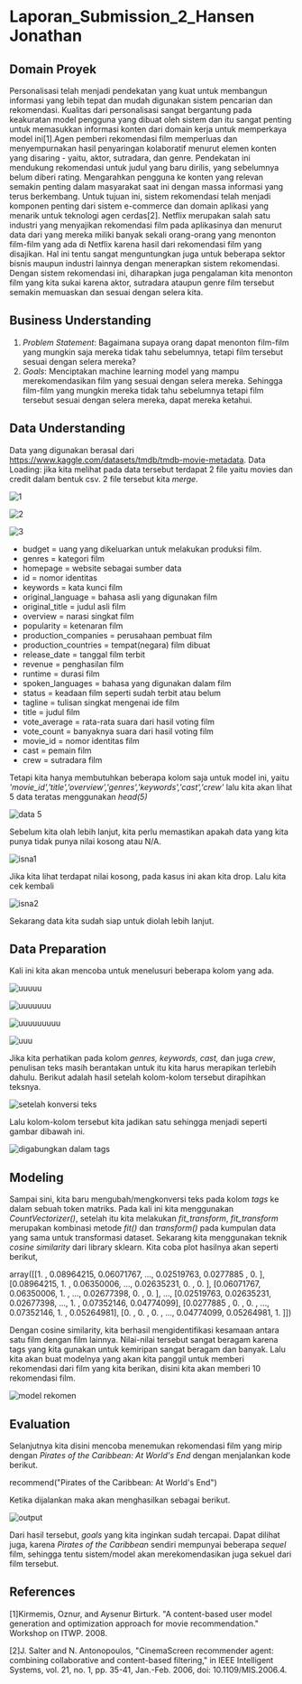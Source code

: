 # Laporan_Submission_2_Hansen Jonathan

## Domain Proyek
Personalisasi telah menjadi pendekatan yang kuat untuk membangun informasi yang lebih tepat dan mudah digunakan sistem pencarian dan rekomendasi. Kualitas dari personalisasi sangat bergantung pada keakuratan model pengguna yang dibuat oleh sistem dan itu sangat penting untuk memasukkan informasi konten dari domain kerja untuk memperkaya model ini[1].Agen pemberi rekomendasi film memperluas dan menyempurnakan hasil penyaringan kolaboratif menurut elemen konten yang disaring - yaitu, aktor, sutradara, dan genre. Pendekatan ini mendukung rekomendasi untuk judul yang baru dirilis, yang sebelumnya belum diberi rating. Mengarahkan pengguna ke konten yang relevan semakin penting dalam masyarakat saat ini dengan massa informasi yang terus berkembang. Untuk tujuan ini, sistem rekomendasi telah menjadi komponen penting dari sistem e-commerce dan domain aplikasi yang menarik untuk teknologi agen cerdas[2]. Netflix merupakan salah satu industri yang menyajikan rekomendasi film pada aplikasinya dan menurut data dari yang mereka miliki banyak sekali orang-orang yang menonton film-film yang ada di Netflix karena hasil dari rekomendasi film yang disajikan. Hal ini tentu sangat menguntungkan juga untuk beberapa sektor bisnis maupun industri lainnya dengan menerapkan sistem rekomendasi. Dengan sistem rekomendasi ini, diharapkan juga pengalaman kita menonton film yang kita sukai karena aktor, sutradara ataupun genre film tersebut semakin memuaskan dan sesuai dengan selera kita.

## Business Understanding
1. *Problem Statement*:
   Bagaimana supaya orang dapat menonton film-film yang mungkin saja mereka tidak tahu sebelumnya, tetapi film tersebut sesuai dengan selera mereka?
2. *Goals*:
   Menciptakan machine learning model yang mampu merekomendasikan film yang sesuai dengan selera mereka. Sehingga film-film yang mungkin mereka tidak tahu sebelumnya tetapi film tersebut sesuai dengan selera mereka, dapat mereka ketahui.


## Data Understanding
Data yang digunakan berasal dari https://www.kaggle.com/datasets/tmdb/tmdb-movie-metadata.
Data Loading: jika kita melihat pada data tersebut terdapat 2 file yaitu movies dan credit dalam bentuk csv. 2 file tersebut kita *merge*.

![1](https://user-images.githubusercontent.com/106476815/182641398-d172a4c8-e1f3-49e2-b7a5-6a08a02491f7.jpg)

![2](https://user-images.githubusercontent.com/106476815/182641374-7a3e3981-d4e0-473d-8e32-f8b17c4b2fc3.jpg)

![3](https://user-images.githubusercontent.com/106476815/182641388-a816b50c-c6ec-4133-9097-0341b22081d7.jpg)

- budget = uang yang dikeluarkan untuk melakukan produksi film.
- genres = kategori film
- homepage = website sebagai sumber data
- id = nomor identitas  
- keywords = kata kunci film 
- original_language = bahasa asli yang digunakan film
- original_title = judul asli film
- overview = narasi singkat film
- popularity = ketenaran film
- production_companies = perusahaan pembuat film 
- production_countries = tempat(negara) film dibuat
- release_date = tanggal film terbit
- revenue = penghasilan film
- runtime = durasi film
- spoken_languages = bahasa yang digunakan dalam film
- status = keadaan film seperti sudah terbit atau belum
- tagline = tulisan singkat mengenai ide film
- title = judul film
- vote_average = rata-rata suara dari hasil voting film
- vote_count = banyaknya suara dari hasil voting film
- movie_id = nomor identitas film
- cast = pemain film
- crew = sutradara film

Tetapi kita hanya membutuhkan beberapa kolom saja untuk model ini, yaitu *'movie_id','title','overview','genres','keywords','cast','crew'* lalu kita akan lihat 5 data teratas menggunakan *head(5)*

![data 5](https://user-images.githubusercontent.com/106476815/182332376-f1ce6827-381c-4abe-99a0-09643cab2030.jpg)

Sebelum kita olah lebih lanjut, kita perlu memastikan apakah data yang kita punya tidak punya nilai kosong atau N/A.

![isna1](https://user-images.githubusercontent.com/106476815/182641391-fca7f091-86fb-4357-9480-be147b3a149e.jpg)

Jika kita lihat terdapat nilai kosong, pada kasus ini akan kita drop. Lalu kita cek kembali

![isna2](https://user-images.githubusercontent.com/106476815/182641396-d48b6da8-66f3-4481-8a50-dcf12cd15aa2.jpg)

Sekarang data kita sudah siap untuk diolah lebih lanjut.


## Data Preparation
Kali ini kita akan mencoba untuk menelusuri beberapa kolom yang ada.

![uuuuu](https://user-images.githubusercontent.com/106476815/182652468-45b1aebf-e6a2-45dc-a994-5f3ae05bdc2b.jpg)

![uuuuuuu](https://user-images.githubusercontent.com/106476815/182652478-69de0d04-bc21-40ea-b51a-0c00dffc0e3e.jpg)

![uuuuuuuuu](https://user-images.githubusercontent.com/106476815/182652480-9d2e4f25-edea-4cb8-b294-cf1c4df67ba7.jpg)

![uuu](https://user-images.githubusercontent.com/106476815/182652484-3ae47733-a666-4484-8306-705785ed53d6.jpg)

Jika kita perhatikan pada kolom *genres, keywords, cast,* dan juga *crew*, penulisan teks masih berantakan untuk itu kita harus merapikan terlebih dahulu. 
Berikut adalah hasil setelah kolom-kolom tersebut dirapihkan teksnya.

![setelah konversi teks](https://user-images.githubusercontent.com/106476815/182333610-478930a9-4dcd-48aa-bf14-739e02066e7f.jpg)

Lalu kolom-kolom tersebut kita jadikan satu sehingga menjadi seperti gambar dibawah ini.

![digabungkan dalam tags](https://user-images.githubusercontent.com/106476815/182333603-eb6d3a4a-ef58-4b1b-b9d8-7f8ba8e1f31a.jpg)


## Modeling
Sampai sini, kita baru mengubah/mengkonversi teks pada kolom *tags* ke dalam sebuah token matriks. Pada kali ini kita menggunakan *CountVectorizer()*, setelah itu kita melakukan *fit_transform*, *fit_transform* merupakan kombinasi metode *fit()* dan *transform()* pada kumpulan data yang sama untuk transformasi dataset. Sekarang kita menggunakan teknik *cosine similarity* dari library sklearn. Kita coba plot hasilnya akan seperti berikut,

array([[1.        , 0.08964215, 0.06071767, ..., 0.02519763, 0.0277885 ,
        0.        ],
       [0.08964215, 1.        , 0.06350006, ..., 0.02635231, 0.        ,
        0.        ],
       [0.06071767, 0.06350006, 1.        , ..., 0.02677398, 0.        ,
        0.        ],
       ...,
       [0.02519763, 0.02635231, 0.02677398, ..., 1.        , 0.07352146,
        0.04774099],
       [0.0277885 , 0.        , 0.        , ..., 0.07352146, 1.        ,
        0.05264981],
       [0.        , 0.        , 0.        , ..., 0.04774099, 0.05264981,
        1.        ]])
        
Dengan cosine similarity, kita berhasil mengidentifikasi kesamaan antara satu film dengan film lainnya. Nilai-nilai tersebut sangat beragam karena tags yang kita gunakan untuk kemiripan sangat beragam dan banyak. Lalu kita akan buat modelnya yang akan kita panggil untuk memberi rekomendasi dari film yang kita berikan, disini kita akan memberi 10 rekomendasi film.

![model rekomen](https://user-images.githubusercontent.com/106476815/182336742-bc7a2f20-9436-4ad8-a105-b99ca8ada09f.jpg)
        

## Evaluation
Selanjutnya kita disini mencoba menemukan rekomendasi film yang mirip dengan *Pirates of the Caribbean: At World's End* dengan menjalankan kode berikut.

recommend("Pirates of the Caribbean: At World's End")

Ketika dijalankan maka akan menghasilkan sebagai berikut.

![output](https://user-images.githubusercontent.com/106476815/182336747-f7d8eec5-fd32-42f2-a864-a56757e55b13.jpg)

Dari hasil tersebut, *goals* yang kita inginkan sudah tercapai. Dapat dilihat juga, karena *Pirates of the Caribbean* sendiri mempunyai beberapa *sequel* film, sehingga tentu sistem/model akan merekomendasikan juga sekuel dari film tersebut.


## References
[1]Kirmemis, Oznur, and Aysenur Birturk. "A content-based user model generation and optimization approach for movie recommendation." Workshop on ITWP. 2008.

[2]J. Salter and N. Antonopoulos, "CinemaScreen recommender agent: combining collaborative and content-based filtering," in IEEE Intelligent Systems, vol. 21, no. 1, pp. 35-41, Jan.-Feb. 2006, doi: 10.1109/MIS.2006.4.
